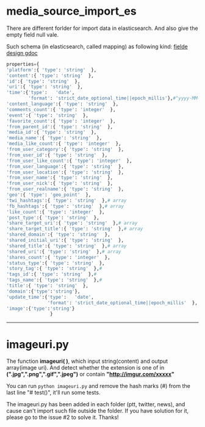 # media_source_import_es


There are different forlder for import data in elasticsearch.
And also give the empty field null vale.

Such schema (in elasticsearch, called mapping) as following kind: 
[fielde design gdoc](https://docs.google.com/spreadsheets/d/1z7PAA2OEveqExxWWTuY6G_mA_gR8x0xpj0HbopZK1tU/edit#gid=589125606)
```python
properties={
'platform':{ 'type': 'string'  },
'content':{ 'type': 'string'  },
'id':{ 'type': 'string'  },
'uri':{ 'type': 'string'  },
'time':{'type':   'date',
        'format': 'strict_date_optional_time||epoch_millis'},#"yyyy-MM-dd||yyyy-MM-dd'T'HH:mm:SSZZ||epoch_millis"  },
'content_language':{ 'type': 'string'  },
'comments_count':{ 'type': 'integer'  },
'event':{ 'type': 'string'  },
'favorite_count':{ 'type': 'integer'  },
'from_parent_id':{ 'type': 'string'  },
'media_id':{ 'type': 'string'  },
'media_name':{ 'type': 'string'  },
'media_like_count':{ 'type': 'integer'  },
'from_user_category':{ 'type': 'string'  },
'from_user_id':{ 'type': 'string'  },
'from_user_like_count':{ 'type': 'integer'  },
'from_user_language':{ 'type': 'string'  },
'from_user_location':{ 'type': 'string'  },
'from_user_name':{ 'type': 'string'  },
'from_user_nick':{ 'type': 'string'  },
'from_user_realname':{ 'type': 'string'  },
'geo':{ 'type': 'geo_point'  },
'twi_hashtags':{ 'type': 'string'  },# array
'fb_hashtags':{ 'type': 'string'  },# array
'like_count':{ 'type': 'integer'  },
'post_type':{ 'type': 'string'  },
'share_target_uri':{ 'type': 'string'  },# array
'share_target_title':{ 'type': 'string'  },# array
'shared_domain':{ 'type': 'string'  },
'shared_initial_uri':{ 'type': 'string'  },
'shared_title':{ 'type': 'string'  },# array
'shared_uri':{ 'type': 'string'  },# array
'shares_count':{ 'type': 'integer'  },
'status_type':{ 'type': 'string'  },
'story_tag':{ 'type': 'string'  },#
'tags_id':{ 'type': 'string'  },#
'tags_name':{ 'type': 'string'  },#
'title':{ 'type': 'string'  },
'domain':{'type':'string'},
'update_time':{'type':   'date',
               'format': 'strict_date_optional_time||epoch_millis'  },
'image':{'type':'string'}
                }
```
---
# imageuri.py

The function **imageuri( )**, which input string(content) and output array(image uri).
And detect whether the extension is one of in **(".jpg",".png",".gif",".jpeg")** or contain **"http://imgur.com/xxxxx"**

You can run `python imageuri.py` and remove the hash marks (#) from the last line "# test()",
it'll run some tests.

The imageuri.py has been added in each folder (ptt, twitter, news), and cause can't import such file outside the folder. 
If you have solution for it, please go to the issue #2 to solve it. Thanks!
